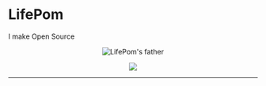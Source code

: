 # LifePom
<!--
**ksnlife/ksnlife** is a ✨ _special_ ✨ repository because its `README.md` (this file) appears on your GitHub profile.

Here are some ideas to get you started:

- 🔭 I’m currently working on ...
- 🌱 I’m currently learning ...
- 👯 I’m looking to collaborate on ...
- 🤔 I’m looking for help with ...
- 💬 Ask me about ...
- 📫 How to reach me: ...
- 😄 Pronouns: ...
- ⚡ Fun fact: ...
-->
I make Open Source

<p align=center> 
  <img src=https://github.com/user-attachments/assets/876c3ff1-1ad8-46d5-8923-b443bb1ef283 alt="LifePom's father" title="LifePom's father">
</p>

<p align=center>
  <a href="https://skillicons.dev">
    <img src="https://skillicons.dev/icons?i=html,css,js,jquery,php,python,flask,fastapi,nodejs,react,bootstrap,tailwind,firebase,mysql,postgresql,git,github,bitbucket,gitlab,docker,cloudflare,figma,raspberrypi" />
  </a>
</p>

---
